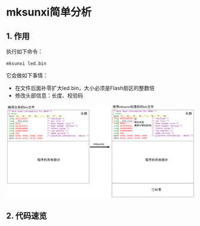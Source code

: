 # mksunxi简单分析



## 1. 作用

执行如下命令：

```shell
mksunxi led.bin
```

它会做如下事情：

* 在文件后面补零扩大led.bin，大小必须是Flash扇区的整数倍
* 修改头部信息：长度、校验码

![image-20230309112742018](pic/04_mksunxi.png)



## 2. 代码速览

